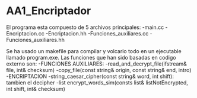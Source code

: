 # AA1_Encriptador
El programa esta compuesto de 5 archivos principales:
-main.cc
-Encriptacion.cc
-Encriptacion.hh
-Funciones_auxiliares.cc
-Funciones_auxiliares.hh

Se ha usado un makefile para compilar y volcarlo todo en un ejecutable llamado program.exe.
Las funciones que han sido basadas en codigo externo son:
-FUNCIONES AUXILIARES:
  -read_and_decrypt_file(ifstream& file, int& checksum)
  -copy_file(const string& origin, const string& end, intro)
-ENCRIPTACION
  -string_caesar_cipher(const string& word, int shift): tambien el decipher
  -list<string> encrypt_words_sim(consts list<string>& listNotEncrypted, int shift, int& checksum)
  
